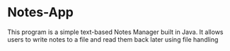 # Notes-App
This program is a simple text-based Notes Manager built in Java. It allows users to write notes to a file and read them back later using file handling

